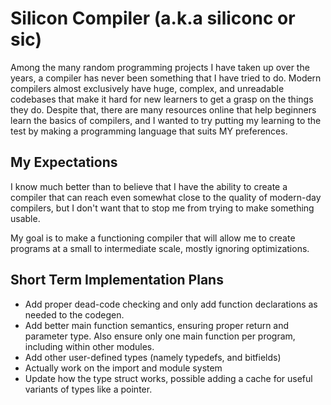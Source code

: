 # Silicon Compiler (a.k.a siliconc or sic)
Among the many random programming projects I have taken up over the years,
a compiler has never been something that I have tried to do. Modern compilers
almost exclusively have huge, complex, and unreadable codebases that make it
hard for new learners to get a grasp on the things they do. Despite that,
there are many resources online that help beginners learn the basics of
compilers, and I wanted to try putting my learning to the test by making
a programming language that suits MY preferences.

## My Expectations
I know much better than to believe that I have the ability to create a
compiler that can reach even somewhat close to the quality of modern-day
compilers, but I don't want that to stop me from trying to make something
usable.

My goal is to make a functioning compiler that will allow me to create
programs at a small to intermediate scale, mostly ignoring optimizations.

## Short Term Implementation Plans
- Add proper dead-code checking and only add function declarations as needed to the
  codegen.
- Add better main function semantics, ensuring proper return and parameter type.
  Also ensure only one main function per program, including within other modules.
- Add other user-defined types (namely typedefs, and bitfields)
- Actually work on the import and module system
- Update how the type struct works, possible adding a cache for useful variants
  of types like a pointer.
